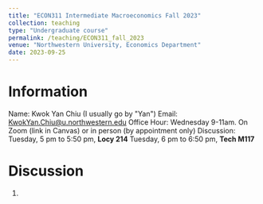 ```yaml
---
title: "ECON311 Intermediate Macroeconomics Fall 2023"
collection: teaching
type: "Undergraduate course"
permalink: /teaching/ECON311_fall_2023
venue: "Northwestern University, Economics Department"
date: 2023-09-25
---
```


Information
======

Name: Kwok Yan Chiu (I usually go by "Yan")
Email: KwokYan.Chiu@u.northwestern.edu
Office Hour: Wednesday 9-11am. On Zoom (link in Canvas) or in person (by appointment only)
Discussion:
Tuesday, 5 pm to 5:50 pm, **Locy 214**
Tuesday, 6 pm to 6:50 pm, **Tech M117**

Discussion
======

1. 